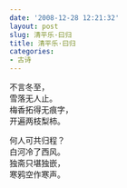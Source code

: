 ```yaml
---
date: '2008-12-28 12:21:32'
layout: post
slug: 清平乐·曰归
title: 清平乐·曰归
categories:
- 古诗
---
```

不言冬至，  
雪落无人止。  
梅香拓得无痕字，  
开遍两枝梨柿。

何人可共归程？  
白河冷了西风。  
独斋只堪独嵌，  
寒鸦空作寒声。

